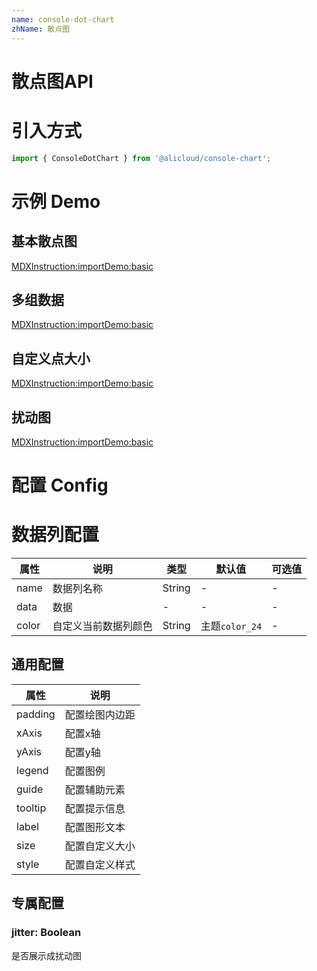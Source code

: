 ```yaml
---
name: console-dot-chart
zhName: 散点图
---
```


# 散点图API

# 引入方式

```javascript
import { ConsoleDotChart } from '@alicloud/console-chart';
```

# 示例 Demo

## 基本散点图
[MDXInstruction:importDemo:basic](./demo/Basic.tsx)

## 多组数据
[MDXInstruction:importDemo:basic](./demo/Multi.tsx)

## 自定义点大小
[MDXInstruction:importDemo:basic](./demo/Size.tsx)

## 扰动图
[MDXInstruction:importDemo:basic](./demo/Disturbance.tsx)

# 配置 Config

# 数据列配置
| 属性 | 说明 | 类型 | 默认值 | 可选值 |
| --- | --- | --- | --- | --- |
| name | 数据列名称 | String | - | - |
| data | 数据 | - | - | - |
| color | 自定义当前数据列颜色 | String | 主题`color_24` | - |

## 通用配置

| 属性 | 说明 |
| --- | --- |
| padding | 配置绘图内边距 |
| xAxis | 配置x轴 |
| yAxis | 配置y轴 |
| legend | 配置图例 |
| guide | 配置辅助元素 |
| tooltip | 配置提示信息 |
| label | 配置图形文本 |
| size | 配置自定义大小 |
| style | 配置自定义样式 |

## 专属配置

### jitter: Boolean
是否展示成扰动图
